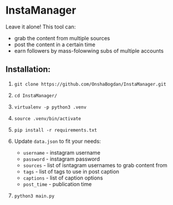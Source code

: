 # InstaManager
Leave it alone! This tool can:
- grab the content from multiple sources
- post the content in a certain time
- earn followers by mass-folowwing subs of multiple accounts


## Installation:
1. `git clone https://github.com/OnshaBogdan/InstaManager.git`
2. `cd InstaManager/`
3. `virtualenv -p python3 .venv`
4. `source .venv/bin/activate`
5. `pip install -r requirements.txt`
6. Update `data.json` to fit your needs:

    - `username` - instagram username
    - `password` - instagram password
    - `sources` - list of isntagram usernames to grab content from
    - `tags` - list of tags to use in post caption
    - `captions` - list of caption options
    - `post_time` - publication time
7. `python3 main.py`
